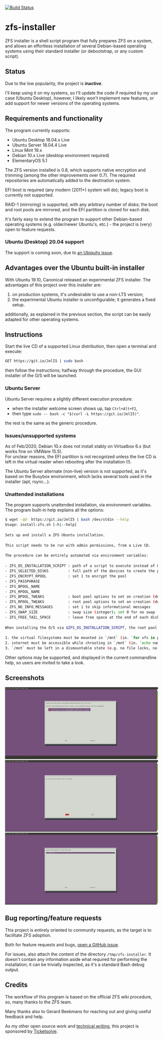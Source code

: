 [![Build Status][BS IMG]](https://travis-ci.org/saveriomiroddi/zfs-installer)

# zfs-installer

ZFS installer is a shell script program that fully prepares ZFS on a system, and allows an effortless installation of several Debian-based operating systems using their standard installer (or debootstrap, or any custom script).

## Status

Due to the low popularity, the project is **inactive**.

I'll keep using it on my systems, so I'll update the code if required by my use case (Ubuntu Desktop), however, I likely won't implement new features, or add support for newer versions of the operating systems.

## Requirements and functionality

The program currently supports:

- Ubuntu Desktop 18.04.x Live
- Ubuntu Server 18.04.4 Live
- Linux Mint 19.x
- Debian 10.x Live (desktop environment required)
- ElementaryOS 5.1

The ZFS version installed is 0.8, which supports native encryption and trimming (among the other improvements over 0.7). The required repositories are automatically added to the destination system.

EFI boot is required (any modern (2011+) system will do); legacy boot is currently not supported.

RAID-1 (mirroring) is supported, with any arbitrary number of disks; the boot and root pools are mirrored, and the EFI partition is cloned for each disk.

It's fairly easy to extend the program to support other Debian-based operating systems (e.g. older/newer Ubuntu's, etc.) - the project is (very) open to feature requests.

### Ubuntu (Desktop) 20.04 support

The support is coming soon, due to [an Ubiquity issue](https://bugs.launchpad.net/ubuntu/+source/ubiquity/+bug/1875045).

## Advantages over the Ubuntu built-in installer

With Ubuntu 19.10, Canonical released an experimental ZFS installer. The advantages of this project over this installer are:

1. on production systems, it's undesirable to use a non-LTS version;
2. the experimental Ubuntu installer is unconfigurable; it generates a fixed setup.

additionally, as explained in the previous section, the script can be easily adapted for other operating systems.

## Instructions

Start the live CD of a supported Linux distribution, then open a terminal and execute:

```sh
GET https://git.io/JelI5 | sudo bash -
```

then follow the instructions; halfway through the procedure, the GUI installer of the O/S will be launched.

### Ubuntu Server

Ubuntu Server requires a slightly different execution procedure:

- when the installer welcome screen shows up, tap `Ctrl+Alt+F2`,
- then type `sudo -- bash -c "$(curl -L https://git.io/JelI5)"`.

the rest is the same as the generic procedure.

### Issues/unsupported systems

As of Feb/2020, Debian 10.x does not install stably on Virtualbox 6.x (but works fine on VMWare 15.5).  
For unclear reasons, the EFI partition is not recognized unless the live CD is left in the virtual reader when rebooting after the installation (!).

The Ubuntu Server alternate (non-live) version is not supported, as it's based on the Busybox environment, which lacks several tools used in the installer (apt, rsync...).

### Unattended installations

The program supports unattended installation, via environment variables. The program built-in help explains all the options:

```sh
$ wget -qO- https://git.io/JelI5 | bash /dev/stdin --help
Usage: install-zfs.sh [-h|--help]

Sets up and install a ZFS Ubuntu installation.

This script needs to be run with admin permissions, from a Live CD.

The procedure can be entirely automated via environment variables:

- ZFS_OS_INSTALLATION_SCRIPT : path of a script to execute instead of Ubiquity (see dedicated section below)
- ZFS_SELECTED_DISKS         : full path of the devices to create the pool on, comma-separated
- ZFS_ENCRYPT_RPOOL          : set 1 to encrypt the pool
- ZFS_PASSPHRASE
- ZFS_BPOOL_NAME
- ZFS_RPOOL_NAME
- ZFS_BPOOL_TWEAKS           : boot pool options to set on creation (defaults to `-o ashift=12`)
- ZFS_RPOOL_TWEAKS           : root pool options to set on creation (defaults to `-o ashift=12 -O acltype=posixacl -O compression=lz4 -O dnodesize=auto -O relatime=on -O xattr=sa -O normalization=formD`)
- ZFS_NO_INFO_MESSAGES       : set 1 to skip informational messages
- ZFS_SWAP_SIZE              : swap size (integer); set 0 for no swap
- ZFS_FREE_TAIL_SPACE        : leave free space at the end of each disk (integer), for example, for a swap partition

When installing the O/S via $ZFS_OS_INSTALLATION_SCRIPT, the root pool is mounted as `/mnt`; the requisites are:

1. the virtual filesystems must be mounted in `/mnt` (ie. `for vfs in proc sys dev; do mount --rbind /$vfs /mnt/$vfs; done`)
2. internet must be accessible while chrooting in `/mnt` (ie. `echo nameserver 8.8.8.8 >> /mnt/etc/resolv.conf`)
3. `/mnt` must be left in a dismountable state (e.g. no file locks, no swap etc.);
```

Other options may be supported, and displayed in the current commandline help, so users are invited to take a look.

## Screenshots

![Devices selection](/screenshots/01-devices_selection.png?raw=true)
![Encryption](/screenshots/02-encryption.png?raw=true)
![Boot pool tweaks](/screenshots/03-boot_pool_tweaks.png?raw=true)

## Bug reporting/feature requests

This project is entirely oriented to community requests, as the target is to facilitate ZFS adoption.

Both for feature requests and bugs, [open a GitHub issue](https://github.com/saveriomiroddi/zfs-installer/issues/new).

For issues, also attach the content of the directory `/tmp/zfs-installer`. It doesn't contain any information aside what required for performing the installation; it can be trivially inspected, as it's a standard Bash debug output.

## Credits

The workflow of this program is based on the official ZFS wiki procedure, so, many thanks to the ZFS team.

Many thanks also to Gerard Beekmans for reaching out and giving useful feedback and help.

As my other open source work and [technical writing](https://saveriomiroddi.github.io), this project is sponsored by [Ticketsolve](https://ticketsolve.com).

[BS img]: https://travis-ci.org/saveriomiroddi/zfs-installer.svg?branch=master
